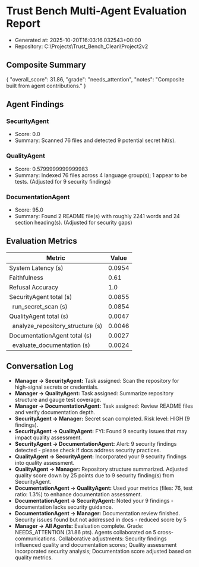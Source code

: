 # Trust Bench Multi-Agent Evaluation Report
- Generated at: 2025-10-20T16:03:16.032543+00:00
- Repository: C:\Projects\Trust_Bench_Clean\Project2v2

## Composite Summary
{
  "overall_score": 31.86,
  "grade": "needs_attention",
  "notes": "Composite built from agent contributions."
}

## Agent Findings
### SecurityAgent
- Score: 0.0
- Summary: Scanned 76 files and detected 9 potential secret hit(s).

### QualityAgent
- Score: 0.5799999999999983
- Summary: Indexed 76 files across 4 language group(s); 1 appear to be tests. (Adjusted for 9 security findings)

### DocumentationAgent
- Score: 95.0
- Summary: Found 2 README file(s) with roughly 2241 words and 24 section heading(s). (Adjusted for security gaps)


## Evaluation Metrics
| Metric | Value |
| --- | --- |
| System Latency (s) | 0.0954 |
| Faithfulness | 0.61 |
| Refusal Accuracy | 1.0 |
| SecurityAgent total (s) | 0.0855 |
| &nbsp;&nbsp;run_secret_scan (s) | 0.0854 |
| QualityAgent total (s) | 0.0047 |
| &nbsp;&nbsp;analyze_repository_structure (s) | 0.0046 |
| DocumentationAgent total (s) | 0.0027 |
| &nbsp;&nbsp;evaluate_documentation (s) | 0.0024 |

## Conversation Log
- **Manager -> SecurityAgent:** Task assigned: Scan the repository for high-signal secrets or credentials.
- **Manager -> QualityAgent:** Task assigned: Summarize repository structure and gauge test coverage.
- **Manager -> DocumentationAgent:** Task assigned: Review README files and verify documentation depth.
- **SecurityAgent -> Manager:** Secret scan completed. Risk level: HIGH (9 findings).
- **SecurityAgent -> QualityAgent:** FYI: Found 9 security issues that may impact quality assessment.
- **SecurityAgent -> DocumentationAgent:** Alert: 9 security findings detected - please check if docs address security practices.
- **QualityAgent -> SecurityAgent:** Incorporated your 9 security findings into quality assessment.
- **QualityAgent -> Manager:** Repository structure summarized. Adjusted quality score down by 25 points due to 9 security finding(s) from SecurityAgent.
- **DocumentationAgent -> QualityAgent:** Used your metrics (files: 76, test ratio: 1.3%) to enhance documentation assessment.
- **DocumentationAgent -> SecurityAgent:** Noted your 9 findings - documentation lacks security guidance.
- **DocumentationAgent -> Manager:** Documentation review finished. Security issues found but not addressed in docs - reduced score by 5
- **Manager -> All Agents:** Evaluation complete. Grade: NEEDS_ATTENTION (31.86 pts). Agents collaborated on 5 cross-communications. Collaborative adjustments: Security findings influenced quality and documentation scores; Quality assessment incorporated security analysis; Documentation score adjusted based on quality metrics.